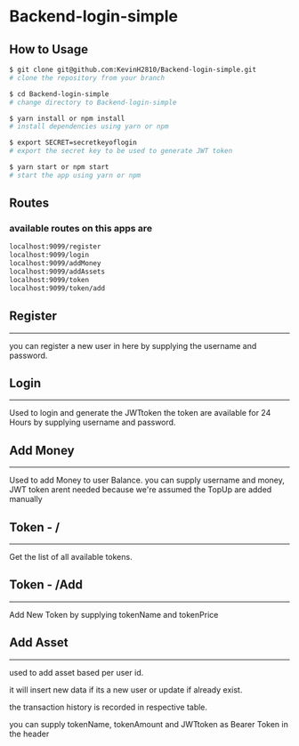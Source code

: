 # Backend-login-simple

## How to Usage
```bash
$ git clone git@github.com:KevinH2810/Backend-login-simple.git
# clone the repository from your branch

$ cd Backend-login-simple
# change directory to Backend-login-simple

$ yarn install or npm install
# install dependencies using yarn or npm

$ export SECRET=secretkeyoflogin
# export the secret key to be used to generate JWT token

$ yarn start or npm start
# start the app using yarn or npm
```

## Routes
### available routes on this apps are

```bash
localhost:9099/register
localhost:9099/login
localhost:9099/addMoney
localhost:9099/addAssets
localhost:9099/token
localhost:9099/token/add
```

## Register
---
you can register a new user in here by supplying the username and password.

## Login
---
Used to login and generate the JWTtoken
the token are available for 24 Hours by supplying username and password.

## Add Money
---
Used to add Money to user Balance. 
you can supply username and money, JWT token arent needed because we're assumed the TopUp are added manually

## Token - /
---
Get the list of all available tokens.

## Token - /Add
---
Add New Token by supplying tokenName and tokenPrice

## Add Asset 
---

used to add asset based per user id.

it will insert new data if its a new user or update if already exist.

the transaction history is recorded in respective table.

you can supply tokenName, tokenAmount and JWTtoken as Bearer Token in the header